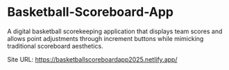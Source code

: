 # Basketball-Scoreboard-App
A digital basketball scorekeeping application that displays team scores and allows point adjustments through increment buttons while mimicking traditional scoreboard aesthetics.

Site URL: https://basketballscoreboardapp2025.netlify.app/
